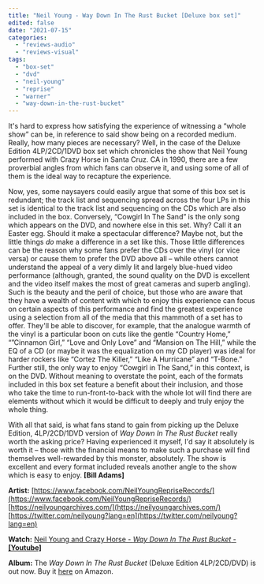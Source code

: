```yaml
---
title: "Neil Young - Way Down In The Rust Bucket [Deluxe box set]"
edited: false
date: "2021-07-15"
categories:
  - "reviews-audio"
  - "reviews-visual"
tags:
  - "box-set"
  - "dvd"
  - "neil-young"
  - "reprise"
  - "warner"
  - "way-down-in-the-rust-bucket"
---
```


It's hard to express how satisfying the experience of witnessing a “whole show” can be, in reference to said show being on a recorded medium. Really, how many pieces are necessary? Well, in the case of the Deluxe Edition 4LP/2CD/1DVD box set which chronicles the show that Neil Young performed with Crazy Horse in Santa Cruz. CA in 1990, there are a few proverbial angles from which fans can observe it, and using some of all of them is the ideal way to recapture the experience.

Now, yes, some naysayers could easily argue that some of this box set is redundant; the track list and sequencing spread across the four LPs in this set is identical to the track list and sequencing on the CDs which are also included in the box. Conversely, “Cowgirl In The Sand” is the only song which appears on the DVD, and nowhere else in this set. Why? Call it an Easter egg. Should it make a spectacular difference? Maybe not, but the little things _do_ make a difference in a set like this. Those little differences can be the reason why some fans prefer the CDs over the vinyl (or vice versa) or cause them to prefer the DVD above all – while others cannot understand the appeal of a very dimly lit and largely blue-hued video performance (although, granted, the sound quality on the DVD is excellent and the video itself makes the most of great cameras and superb angling). Such is the beauty and the peril of choice, but those who are aware that they have a wealth of content with which to enjoy this experience can focus on certain aspects of this performance and find the greatest experience using a selection from all of the media that this mammoth of a set has to offer. They'll be able to discover, for example, that the analogue warmth of the vinyl is a particular boon on cuts like the gentle “Country Home,” “”Cinnamon Girl,” “Love and Only Love” and “Mansion on The Hill,” while the EQ of a CD (or maybe it was the equalization on my CD player) was ideal for harder rockers like “Cortez The Killer,” “Like A Hurricane” and “T-Bone.” Further still, the only way to enjoy “Cowgirl in The Sand,” in this context, is on the DVD. Without meaning to overstate the point, each of the formats included in this box set feature a benefit about their inclusion, and those who take the time to run-front-to-back with the whole lot will find there are elements without which it would be difficult to deeply and truly enjoy the whole thing.

With all that said, is what fans stand to gain from picking up the Deluxe Edition, 4LP/2CD/1DVD version of _Way Down In The Rust Bucket_ really worth the asking price? Having experienced it myself, I'd say it absolutely is worth it – those with the financial means to make such a purchase will find themselves well-rewarded by this monster, absolutely. The show is excellent and every format included reveals another angle to the show which is easy to enjoy. **\[Bill Adams\]**

**Artist:** [https://www.facebook.com/NeilYoungRepriseRecords/](https://www.facebook.com/NeilYoungRepriseRecords/) [https://neilyoungarchives.com/](https://neilyoungarchives.com/) [https://twitter.com/neilyoung?lang=en](https://twitter.com/neilyoung?lang=en)

**Watch:** [Neil Young and Crazy Horse - _Way Down In The Rust Bucket_ - **\[Youtube\]**](https://www.youtube.com/watch?v=O3Ax9Z2-OgI&list=PLE7OYmYUxGQfgcIQe3v5_W_gyJHNGlwGJ)

**Album:** The _Way Down In The Rust Bucket_ (Deluxe Edition 4LP/2CD/DVD) is out now. Buy it [here](https://www.amazon.com/%D4%BC%CE%99V%CE%95-%CE%99%CE%9D-%D5%8F%CE%91%CE%9D%CE%A4%CE%91-%D0%A1%C9%8C%D5%8D%CE%96-1990/dp/B08XHS6XFY/ref=sr_1_2?crid=O86VXIRAZ7WE&dchild=1&keywords=neil+young+Rust+Bucket+vinyl&qid=1620587663&sprefix=Neil+Youn%2Caps%2C199&sr=8-2) on Amazon.
